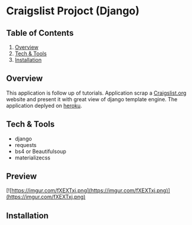 # Craigslist Projoct (Django)

## Table of Contents

1. [ Overview ](#overview)
2. [ Tech & Tools ](#tech&tools)
3. [ Installation ](#installation)

## Overview

This application is follow up of tutorials. Application scrap a [Craigslist.org](http://craigslist.org) website and present it with great view of django template engine. The application deplyed on [heroku](https://craigslist-scrap.herokuapp.com/).

## Tech & Tools

- django
- requests
- bs4 or Beautifulsoup
- materializecss

## Preview

[![https://imgur.com/fXEXTxj.png](https://imgur.com/fXEXTxj.png)](https://imgur.com/fXEXTxj.png)

## Installation
